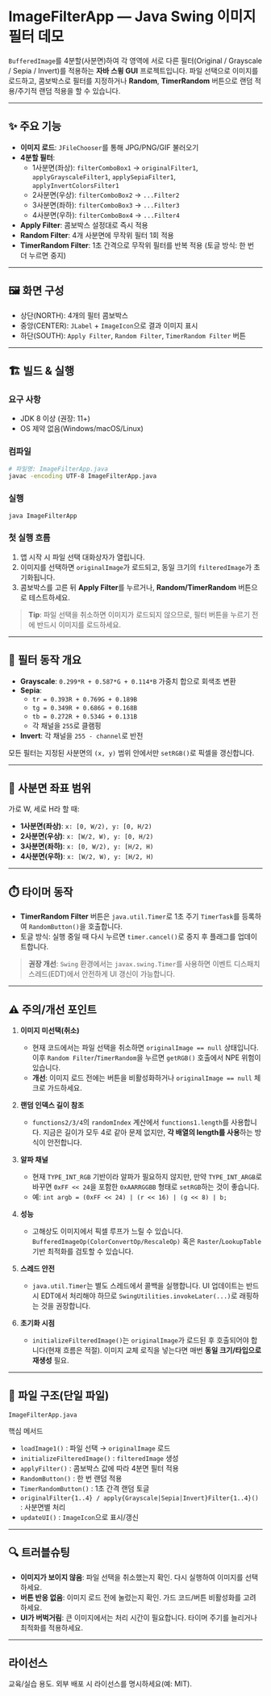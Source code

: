 # ImageFilterApp — Java Swing 이미지 필터 데모

`BufferedImage`를 4분할(사분면)하여 각 영역에 서로 다른 필터(Original / Grayscale / Sepia / Invert)를 적용하는 **자바 스윙 GUI** 프로젝트입니다. 파일 선택으로 이미지를 로드하고, 콤보박스로 필터를 지정하거나 **Random**, **TimerRandom** 버튼으로 랜덤 적용/주기적 랜덤 적용을 할 수 있습니다.

---

## ✨ 주요 기능

- **이미지 로드**: `JFileChooser`를 통해 JPG/PNG/GIF 불러오기
- **4분할 필터**: 
  - 1사분면(좌상): `filterComboBox1` → `originalFilter1`, `applyGrayscaleFilter1`, `applySepiaFilter1`, `applyInvertColorsFilter1`
  - 2사분면(우상): `filterComboBox2` → `...Filter2`
  - 3사분면(좌하): `filterComboBox3` → `...Filter3`
  - 4사분면(우하): `filterComboBox4` → `...Filter4`
- **Apply Filter**: 콤보박스 설정대로 즉시 적용
- **Random Filter**: 4개 사분면에 무작위 필터 1회 적용
- **TimerRandom Filter**: 1초 간격으로 무작위 필터를 반복 적용 (토글 방식: 한 번 더 누르면 중지)

---

## 🖼️ 화면 구성

- 상단(NORTH): 4개의 필터 콤보박스
- 중앙(CENTER): `JLabel` + `ImageIcon`으로 결과 이미지 표시
- 하단(SOUTH): `Apply Filter`, `Random Filter`, `TimerRandom Filter` 버튼

---

## 🏗️ 빌드 & 실행

### 요구 사항
- JDK 8 이상 (권장: 11+)
- OS 제약 없음(Windows/macOS/Linux)

### 컴파일
```bash
# 파일명: ImageFilterApp.java
javac -encoding UTF-8 ImageFilterApp.java
```

### 실행
```bash
java ImageFilterApp
```

### 첫 실행 흐름
1. 앱 시작 시 파일 선택 대화상자가 열립니다.
2. 이미지를 선택하면 `originalImage`가 로드되고, 동일 크기의 `filteredImage`가 초기화됩니다.
3. 콤보박스를 고른 뒤 **Apply Filter**를 누르거나, **Random/TimerRandom** 버튼으로 테스트하세요.

> **Tip**: 파일 선택을 취소하면 이미지가 로드되지 않으므로, 필터 버튼을 누르기 전에 반드시 이미지를 로드하세요.

---

## 🧪 필터 동작 개요

- **Grayscale**: `0.299*R + 0.587*G + 0.114*B` 가중치 합으로 회색조 변환
- **Sepia**: 
  - `tr = 0.393R + 0.769G + 0.189B`  
  - `tg = 0.349R + 0.686G + 0.168B`  
  - `tb = 0.272R + 0.534G + 0.131B`  
  - 각 채널을 `255`로 클램핑
- **Invert**: 각 채널을 `255 - channel`로 반전

모든 필터는 지정된 사분면의 `(x, y)` 범위 안에서만 `setRGB()`로 픽셀을 갱신합니다.

---

## 🧩 사분면 좌표 범위

가로 W, 세로 H라 할 때:

- **1사분면(좌상)**: `x: [0, W/2), y: [0, H/2)`  
- **2사분면(우상)**: `x: [W/2, W), y: [0, H/2)`  
- **3사분면(좌하)**: `x: [0, W/2), y: [H/2, H)`  
- **4사분면(우하)**: `x: [W/2, W), y: [H/2, H)`

---

## ⏱️ 타이머 동작

- **TimerRandom Filter** 버튼은 `java.util.Timer`로 1초 주기 `TimerTask`를 등록하여 `RandomButton()`을 호출합니다.
- 토글 방식: 실행 중일 때 다시 누르면 `timer.cancel()`로 중지 후 플래그를 업데이트합니다.

> **권장 개선**: `Swing` 환경에서는 `javax.swing.Timer`를 사용하면 이벤트 디스패치 스레드(EDT)에서 안전하게 UI 갱신이 가능합니다.

---

## ⚠️ 주의/개선 포인트

1. **이미지 미선택(취소)**  
   - 현재 코드에서는 파일 선택을 취소하면 `originalImage == null` 상태입니다. 이후 `Random Filter`/`TimerRandom`을 누르면 `getRGB()` 호출에서 NPE 위험이 있습니다.  
   - **개선**: 이미지 로드 전에는 버튼을 비활성화하거나 `originalImage == null` 체크로 가드하세요.

2. **랜덤 인덱스 길이 참조**  
   - `functions2/3/4`의 `randomIndex` 계산에서 `functions1.length`를 사용합니다. 지금은 길이가 모두 4로 같아 문제 없지만, **각 배열의 length를 사용**하는 방식이 안전합니다.

3. **알파 채널**  
   - 현재 `TYPE_INT_RGB` 기반이라 알파가 필요하지 않지만, 만약 `TYPE_INT_ARGB`로 바꾸면 `0xFF << 24`을 포함한 `0xAARRGGBB` 형태로 `setRGB`하는 것이 좋습니다.  
   - 예: `int argb = (0xFF << 24) | (r << 16) | (g << 8) | b;`

4. **성능**  
   - 고해상도 이미지에서 픽셀 루프가 느릴 수 있습니다. `BufferedImageOp(ColorConvertOp/RescaleOp)` 혹은 `Raster`/`LookupTable` 기반 최적화를 검토할 수 있습니다.

5. **스레드 안전**  
   - `java.util.Timer`는 별도 스레드에서 콜백을 실행합니다. UI 업데이트는 반드시 EDT에서 처리해야 하므로 `SwingUtilities.invokeLater(...)`로 래핑하는 것을 권장합니다.

6. **초기화 시점**  
   - `initializeFilteredImage()`는 `originalImage`가 로드된 후 호출되어야 합니다(현재 흐름은 적절). 이미지 교체 로직을 넣는다면 매번 **동일 크기/타입으로 재생성** 필요.

---

## 📁 파일 구조(단일 파일)

```
ImageFilterApp.java
```

핵심 메서드
- `loadImage1()` : 파일 선택 → `originalImage` 로드
- `initializeFilteredImage()` : `filteredImage` 생성
- `applyFilter()` : 콤보박스 값에 따라 4분면 필터 적용
- `RandomButton()` : 한 번 랜덤 적용
- `TimerRandomButton()` : 1초 간격 랜덤 토글
- `originalFilter{1..4} / apply{Grayscale|Sepia|Invert}Filter{1..4}()` : 사분면별 처리
- `updateUI()` : `ImageIcon`으로 표시/갱신

---

## 🔍 트러블슈팅

- **이미지가 보이지 않음**: 파일 선택을 취소했는지 확인. 다시 실행하여 이미지를 선택하세요.
- **버튼 반응 없음**: 이미지 로드 전에 눌렀는지 확인. 가드 코드/버튼 비활성화를 고려하세요.
- **UI가 버벅거림**: 큰 이미지에서는 처리 시간이 필요합니다. 타이머 주기를 늘리거나 최적화를 적용하세요.

---

## 라이선스

교육/실습 용도. 외부 배포 시 라이선스를 명시하세요(예: MIT).

